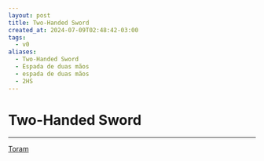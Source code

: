 ```yaml
---
layout: post
title: Two-Handed Sword
created_at: 2024-07-09T02:48:42-03:00
tags:
  - v0
aliases:
  - Two-Handed Sword
  - Espada de duas mãos
  - espada de duas mãos
  - 2HS
---
```

# Two-Handed Sword
---

[Toram](_draft/2024/07/2024-07-06-Toram.md)